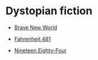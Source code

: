 # Dystopian fiction


 - [Brave New World](Brave%20New%20World/index.md)
    
 - [Fahrenheit 481](Fahrenheit%20481/index.md)
    
 - [Nineteen Eighty-Four](Nineteen%20Eighty-Four/index.md)
    
